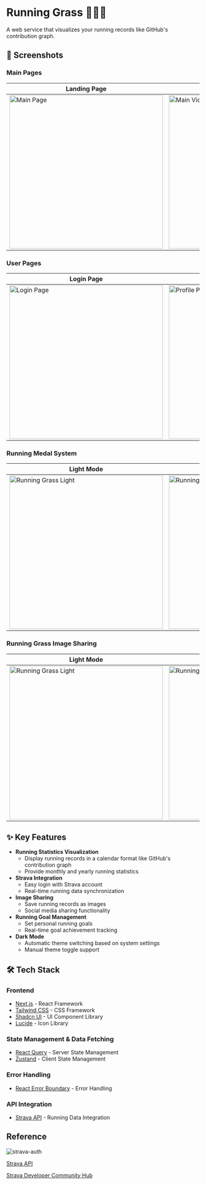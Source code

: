 # Running Grass 🌱🏃‍♂️

A web service that visualizes your running records like GitHub's contribution graph.

## 📱 Screenshots

### Main Pages

| Landing Page                                                                                                              | Main Video                                                                                                                 |
| ------------------------------------------------------------------------------------------------------------------------- | -------------------------------------------------------------------------------------------------------------------------- |
| <img src="https://github.com/user-attachments/assets/4a2aa8f7-e5a7-4ac8-9039-005e9d98d899" width="400" alt="Main Page" /> | <img src="https://github.com/user-attachments/assets/6623cbc5-309d-4012-bf66-e77bc95f1538" width="400" alt="Main Video" /> |

### User Pages

| Login Page                                                                                                                 | Profile Page                                                                                                                 |
| -------------------------------------------------------------------------------------------------------------------------- | ---------------------------------------------------------------------------------------------------------------------------- |
| <img src="https://github.com/user-attachments/assets/2b89e48f-60f7-4d3d-9e4c-ddaaa370af49" width="400" alt="Login Page" /> | <img src="https://github.com/user-attachments/assets/c4076baa-10ce-47b6-987c-07ef73f4c8c4" width="400" alt="Profile Page" /> |

### Running Medal System

| Light Mode                                                                                                                          | Dark Mode                                                                                                                          |
| ----------------------------------------------------------------------------------------------------------------------------------- | ---------------------------------------------------------------------------------------------------------------------------------- |
| <img src="https://github.com/user-attachments/assets/53b3c8ba-177d-4c9f-87dc-d7fde189c492" width="400" alt="Running Grass Light" /> | <img src="https://github.com/user-attachments/assets/ef0fcd0b-9184-418d-88c4-d0959e8ce328" width="400" alt="Running Grass Dark" /> |

### Running Grass Image Sharing

| Light Mode                                                                                                                          | Dark Mode                                                                                                                          |
| ----------------------------------------------------------------------------------------------------------------------------------- | ---------------------------------------------------------------------------------------------------------------------------------- |
| <img src="https://github.com/user-attachments/assets/4dfa57d0-0c88-46a6-a72e-e8a815343fdb" width="400" alt="Running Grass Light" /> | <img src="https://github.com/user-attachments/assets/45ee8833-0508-4174-8fd8-afff2b46f908" width="400" alt="Running Grass Dark" /> |

## ✨ Key Features

- **Running Statistics Visualization**
  - Display running records in a calendar format like GitHub's contribution graph
  - Provide monthly and yearly running statistics
- **Strava Integration**
  - Easy login with Strava account
  - Real-time running data synchronization
- **Image Sharing**
  - Save running records as images
  - Social media sharing functionality
- **Running Goal Management**
  - Set personal running goals
  - Real-time goal achievement tracking
- **Dark Mode**
  - Automatic theme switching based on system settings
  - Manual theme toggle support

## 🛠️ Tech Stack

### Frontend

- [Next.js](https://nextjs.org/) - React Framework
- [Tailwind CSS](https://tailwindcss.com/) - CSS Framework
- [Shadcn UI](https://ui.shadcn.com/) - UI Component Library
- [Lucide](https://lucide.dev/) - Icon Library

### State Management & Data Fetching

- [React Query](https://tanstack.com/query/latest) - Server State Management
- [Zustand](https://zustand-demo.pmnd.rs/) - Client State Management

### Error Handling

- [React Error Boundary](https://react.dev/reference/react/Component#catching-rendering-errors-with-an-error-boundary) - Error Handling

### API Integration

- [Strava API](https://developers.strava.com/) - Running Data Integration

## Reference

![strava-auth](https://github.com/user-attachments/assets/be7b4f83-4e37-4d82-9862-535a0fd9f41c)

[Strava API](https://developers.strava.com/docs/reference/#api-Activities-getActivityById)

[Strava Developer Community Hub](https://communityhub.strava.com/)
